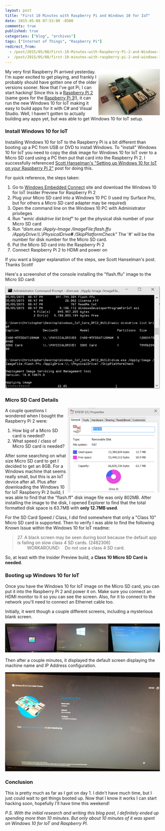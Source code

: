 ```yaml
---
layout: post
title: "First 10 Minutes with Raspberry Pi and Windows 10 for IoT"
date: 2015-05-08 07:53:00 -0500
comments: true
published: true
categories: ["blog", "archives"]
tags: ["Internet of Things", "Raspberry Pi"]
redirect_from: 
  - /post/2015/05/08/First-10-Minutes-with-Raspberry-Pi-2-and-Windows-10-for-IoT1
 -  /post/2015/05/08/first-10-minutes-with-raspberry-pi-2-and-windows-10-for-iot1
---
```

<!-- more -->
<p><img style="float: right;" src="/images/posts/2015/05/RaspberryPi2withMicroSDCard.png" alt="" /></p>
<p>My very first Raspberry Pi arrived yesterday. I'm super excited to get playing, and frankly I probably should have gotten one of the older versions sooner. Now that I've got Pi, I can start hacking! Since this is a <a href="http://amzn.to/2bUfR3e" target="_blank">Raspberry Pi 2</a> (same goes for the <a href="http://amzn.to/2bUfR3e" target="_blank">Raspberry Pi 3</a>!), it can run the new Windows 10 for IoT making it easy to build apps for it with C# and Visual Studio. Well, I haven't gotten to actually building any apps yet, but was able to get Windows 10 for IoT setup.</p>
<h3>Install Windows 10 for IoT</h3>
<p>Installing Windows 10 for IoT to the Raspberry Pi is a bit different than booting up a PC from USB or DVD to install Windows. To "install" Windows 10 for IoT you need to copy the disk image for Windows 10 for IoT over to a Micro SD card using a PC then put that card into the Raspberry Pi 2. I successfully referenced <a href="http://www.hanselman.com/blog/SettingUpWindows10ForIoTOnYourRaspberryPi2.aspx" target="_blank">Scott Hanselman's "Setting up Windows 10 for IoT on your Raspberry Pi 2"</a> post for doing this.</p>
<p>For quick reference, the steps taken:</p>
<ol>
<li>Go to <a href="https://connect.microsoft.com/windowsembeddedIoT/Downloads/">Windows Embedded Connect</a> site and download the Windows 10 for IoT Insider Preview for Raspberry Pi 2</li>
<li>Plug your Micro SD card into a Windows 10 PC (I used my Surface Pro, but for others a Micro SD card adapter may be required)</li>
<li>Open the command line on the Windows 10 PC with Administrator privileges</li>
<li>Run "<em>wmic diskdrive list brief</em>" to&nbsp;get the physical disk number of your Micro SD card</li>
<li>Run <em>"dism.exe /Apply-Image /ImageFile:flash.ffu /ApplyDrive:\\.\PhysicalDrive<strong>#</strong> /SkipPlatformCheck"</em> The '#' will be the number for disk number for the Micro SD card.</li>
<li>Put the Micro SD card into the Raspberry Pi 2</li>
<li>Connect Raspberry&nbsp;Pi 2 to HDMI and power on</li>
</ol>
<p>If you want a bigger explanation of the steps, see Scott Hanselman's post. Thanks Scott!</p>
<p>Here's a screenshot of the console installing the "flash.ffu" image to the Micro SD card:</p>
<p><img src="/images/posts/2015/05/InstalWin10ImageOnMicroSDCard.PNG" alt="" /></p>
<h3>Micro SD Card Details</h3>
<p><img style="float: right;" src="/images/posts/2015/05/Win10IOTDiskSpaceUsageOnMicroSDCard.PNG" alt="" /></p>
<p>A couple questions I wondered when I bought the Raspberry Pi 2 were:</p>
<ol>
<li>How big of a Micro SD card is needed?</li>
<li>What speed / class of Micro SD card is needed?</li>
</ol>
<p>After some searching on what size Micro SD card to get I decided to get an 8GB. For a Windows machine that seems really small, but this is an IoT device after all. Plus after downloading the Windows 10 for IoT Raspberry Pi 2 build, I was able to find that the "flash.ff" disk image file was only 802MB. After installing the image to the disk, I opened Explorer to find that the total formatted disk space is 63.7MB with <strong>only 12.7MB used</strong>.</p>
<p>For the SD Card Speed / Class, I did find somewhere that only a "Class 10" Micro SD card is supported. Then to verify I was able to find the following Known Issue within the Windows 10 for IoT readme:</p>
<blockquote>
<p>27. A black screen may be seen during boot because the default app is failing on slow class 4 SD cards. (2462306)<br />&nbsp;&nbsp;&nbsp; &nbsp;&nbsp;&nbsp; WORKAROUND:&nbsp;&nbsp;&nbsp; Do not use a class 4 SD card.</p>
</blockquote>
<p>So, at least with the Insider Preview build, a <strong>Class 10 Micro SD Card is needed</strong>.</p>
<h3>Booting up Windows 10 for IoT</h3>
<p>Once you have the Windows 10 for IoT image on the Micro SD card, you can put it into the Raspberry Pi 2 and power it on. Make sure you connect an HDMI monitor to it so you can see the screen. Also, for it to connect to the network you'll need to connect an Ethernet cable too.</p>
<p>Initially, it went though a couple different screens, including a mysterious blank screen.</p>
<p><img src="/images/posts/2015/05/Win10IoTRaspberryPi2InitialStartupScreens.png" alt="" /></p>
<p>Then after a couple minutes, it displayed the default screen displaying the machine name and IP Address configuration.</p>
<p><img src="/images/posts/2015/05/IMG_1875.JPG" alt="" /></p>
<h3>Conclusion</h3>
<p>This is pretty much as far as I got on day 1. I didn't have much time, but I just could wait to get things booted up. Now that I know it works I can start hacking soon, hopefully I'll have time this weekend!</p>
<p><em>P.S. With the initial research and writing this blog post, I definitely ended up spending more than 10 minutes. But only about 10 minutes of it was spent on Windows 10 for IoT and Raspberry PI.</em></p>
